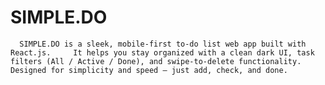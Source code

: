 # SIMPLE.DO
      SIMPLE.DO is a sleek, mobile-first to-do list web app built with React.js.     It helps you stay organized with a clean dark UI, task filters (All / Active / Done), and swipe-to-delete functionality.     Designed for simplicity and speed — just add, check, and done.
